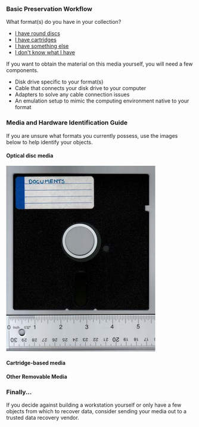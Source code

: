 ### Basic Preservation Workflow
What format(s) do you have in your collection?
- <a href="#optical">I have round discs</a>
- <a href="#cartridge">I have cartridges</a>
- <a href="#something-else">I have something else</a>
- <a href="#media-ID">I don't know what I have</a>
  
If you want to obtain the material on this media yourself, you will need a few components.

- Disk drive specific to your format(s)
- Cable that connects your disk drive to your computer
- Adapters to solve any cable connection issues
- An emulation setup to mimic the computing environment native to your format

<a name="media-ID"></a>

### Media and Hardware Identification Guide
If you are unsure what formats you currently possess, use the images below to help identify your objects.
<a name="optical"></a>
#### Optical disc media
![floppy disk](https://github.com/frannietrempe/Obsolete-Removable-Media-Guide/blob/master/images/resized/5.25inch_floppy.jpg?raw=true)
<a name="cartridge"></a>
#### Cartridge-based media
<a name="something-else"></a>
#### Other Removable Media 

### Finally...
If you decide against building a workstation yourself or only have a few objects from which to recover data, consider sending your media out to a trusted data recovery vendor.


